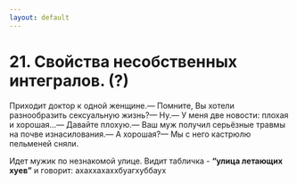 ```yaml
---
layout: default
---
```

# 21. Свойства несобственных интегралов. (?)

Приходит доктор к одной женщине.— Помните, Вы хотели разнообразить сексуальную жизнь?— Ну.— У меня две новости: плохая и хорошая...— Давайте плохую.— Ваш муж получил серьёзные травмы на почве изнасилования.— А хорошая?— Мы с него кастрюлю пельменей сняли.

Идет мужик по незнакомой улице. Видит табличка - **“улица летающих хуев”** и говорит: ахаххахаххбуагхуббаух